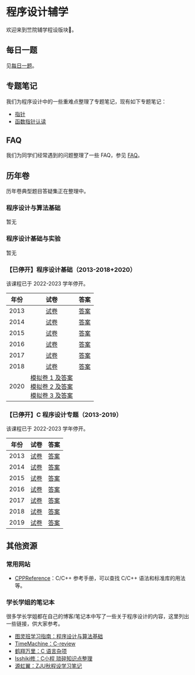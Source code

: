 # 程序设计辅学

欢迎来到竺院辅学程设版块🤗。

## 每日一题

见[每日一题](./2024_daily_problem.md)。

## 专题笔记

我们为程序设计中的一些重难点整理了专题笔记，现有如下专题笔记：

- [指针](topic/pointers.md)
- [函数指针认读](topic/funcptr.md)

## FAQ

我们为同学们经常遇到的问题整理了一些 FAQ，参见 [FAQ](faq.md)。

## 历年卷

历年卷典型题目答疑集正在整理中。

### 程序设计与算法基础

暂无

### 程序设计基础与实验

暂无

### 【已停开】程序设计基础（2013-2018+2020）

该课程已于 2022-2023 学年停开。

| 年份 | 试卷 | 答案 |
| :---: | :---: | :---: |
| 2013 | [试卷](exam/fundamentals_of_programming/fp13test.pdf) | [答案](exam/fundamentals_of_programming/fp13answer.pdf) |
| 2014 | [试卷](exam/fundamentals_of_programming/fp14test.pdf) | [答案](exam/fundamentals_of_programming/fp14answer.pdf) |
| 2015 | [试卷](exam/fundamentals_of_programming/fp15test.pdf) | [答案](exam/fundamentals_of_programming/fp15answer.pdf) |
| 2016 | [试卷](exam/fundamentals_of_programming/fp16test.pdf) | [答案](exam/fundamentals_of_programming/fp16answer.pdf) |
| 2017 | [试卷](exam/fundamentals_of_programming/fp17test.pdf) | [答案](exam/fundamentals_of_programming/fp17answer.pdf) |
| 2018 | [试卷](exam/fundamentals_of_programming/fp18test.pdf) | [答案](exam/fundamentals_of_programming/fp18answer.pdf) |
| 2020 | [模拟卷 1 及答案](exam/fundamentals_of_programming/fp20simulation1.pdf) <br> [模拟卷 2 及答案](exam/fundamentals_of_programming/fp20simulation2.pdf) <br> [模拟卷 3 及答案](exam/fundamentals_of_programming/fp20simulation3.pdf) |  |

### 【已停开】C 程序设计专题（2013-2019）

该课程已于 2022-2023 学年停开。

| 年份 | 试卷 | 答案 |
| :---: | :---: | :---: |
| 2013 | [试卷](exam/lectures_on_c_programming/lcp13test.pdf) | [答案](exam/lectures_on_c_programming/lcp13answer.pdf) |
| 2014 | [试卷](exam/lectures_on_c_programming/lcp14test.pdf) | [答案](exam/lectures_on_c_programming/lcp14answer.pdf) |
| 2015 | [试卷](exam/lectures_on_c_programming/lcp15test.pdf) | [答案](exam/lectures_on_c_programming/lcp15answer.pdf) |
| 2016 | [试卷](exam/lectures_on_c_programming/lcp16test.pdf) | [答案](exam/lectures_on_c_programming/lcp16answer.pdf) |
| 2017 | [试卷](exam/lectures_on_c_programming/lcp17test.pdf) | [答案](exam/lectures_on_c_programming/lcp17answer.pdf) |
| 2018 | [试卷](exam/lectures_on_c_programming/lcp18test.pdf) | [答案](exam/lectures_on_c_programming/lcp18answer.pdf) |
| 2019 | [试卷](exam/lectures_on_c_programming/lcp19test.pdf) | [答案](exam/lectures_on_c_programming/lcp19answer.pdf) |

## 其他资源

### 常用网站

- [CPPReference](https://zh.cppreference.com/w/)：C/C++ 参考手册，可以查找 C/C++ 语法和标准库的用法等。

### 学长学姐的笔记本

很多学长学姐都在自己的博客/笔记本中写了一些关于程序设计的内容，这里列出一些链接，供大家参考。

- [图灵班学习指南：程序设计与算法基础](https://zju-turing.github.io/TuringCourses/major_basic/programming/)
- [TimeMachine：C-review](https://zhoutimemachine.github.io/2022/07/07/2021/C-review/)
- [鹤翔万里：C 语言杂项](https://note.tonycrane.cc/cs/pl/c_cpp/c/)
- [Isshiki修：C小程 琐碎知识点整理](https://note.isshikih.top/cour_note/D1QD_CXiaoCheng/)
- [源虹翼：ZJU秋程设学习笔记](https://www.cnblogs.com/yuanhongyi/p/17329921.html)